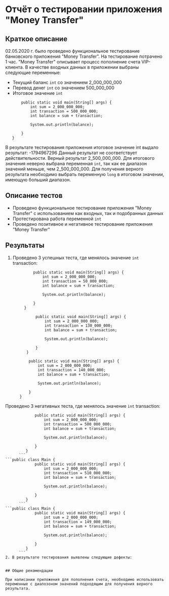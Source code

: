 # Отчёт о тестировании приложения "Money Transfer"

## Краткое описание

02.05.2020 г. было проведено функциональное тестирование банковского приложения "Money Transfer". 
На тестирование потрачено 1 час.
"Money Transfer" описывает процесс пополнение счета VIP-клиента.
В качестве входных данных в приложении выбраны следующие переменные:
* Текущий баланс ```int```  со значением 2_000_000_000
* Перевод денег ```int```  со значением 500_000_000
* Итоговое значение ```int```  

```public class Main {
       public static void main(String[] args) {
           int sum = 2_000_000_000;
           int transaction = 500_000_000;
           int balance = sum + transaction;
   
           System.out.println(balance);
   
       }
   }
```
В результате тестирования приложения итоговое значение int выдало результат: -1794967296
Данный результат не соответствует действительности. Верный результат 2_500_000_000. 
Для итогового значения неверно выбрана переменная ```int```, так как ее диапазон значений меньше, чем 2_500_000_000. Для получения верного результата необходимо выбрать переменную ```long``` в итоговом значении, имеющую больший диапазон.


## Описание тестов
* Проведено функциональное тестирование приложения "Money Transfer" с использованием как входных, так и подобранных данных
* Протестирована работа переменной ```int```
* Проведено позитивное и негативное тестирование приложения "Money Transfer"

## Результаты

1. Проведено 3 успешных теста, где менялось значение ```int``` transaction:
  
    ```public class Main {
             public static void main(String[] args) {
                 int sum = 2_000_000_000;
                 int transaction = 50_000_000;
                 int balance = sum + transaction;
         
                 System.out.println(balance);
         
             }
         }
      ``` 
    
   ```public class Main {
             public static void main(String[] args) {
                 int sum = 2_000_000_000;
                 int transaction = 130_000_000;
                 int balance = sum + transaction;
         
                 System.out.println(balance);
         
             }
         }
      ```
   
   ```public class Main {
          public static void main(String[] args) {
              int sum = 2_000_000_000;
              int transaction = 140_000_000;
              int balance = sum + transaction;
      
              System.out.println(balance);
      
          }
      }
   ```
Проведено 3 негативных теста, где менялось значение ```int``` transaction:
```public class Main {
             public static void main(String[] args) {
                 int sum = 2_000_000_000;
                 int transaction = 500_000_000;
                 int balance = sum + transaction;
         
                 System.out.println(balance);
         
             }
         }
      ``` 
```public class Main {
             public static void main(String[] args) {
                 int sum = 2_000_000_000;
                 int transaction = 510_000_000;
                 int balance = sum + transaction;
         
                 System.out.println(balance);
         
             }
         }
      ``` 
```public class Main {
             public static void main(String[] args) {
                 int sum = 2_000_000_000;
                 int transaction = 149_000_000;
                 int balance = sum + transaction;
         
                 System.out.println(balance);
         
             }
         }
      ``` 
2. В результате тестирования выявлены следующие дефекты:


## Общие рекомендации

При написании приложения для пополнения счета, необходимо использовать переменные с диапозоном значений подходящим для получения верного результата. 